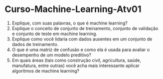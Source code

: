 # Curso-Machine-Learning-Atv01
1. Explique, com suas palavras, o que é machine learning?
2. Explique o conceito de conjunto de treinamento, conjunto de validação e conjunto de teste em machine learning.
3. Explique como você lidaria com dados ausentes em um conjunto de dados de treinamento.
4. O que é uma matriz de confusão e como ela é usada para avaliar o desempenho de um modelo preditivo?
5. Em quais áreas (tais como construção civil, agricultura, saúde, manufatura, entre outras) você acha mais interessante aplicar algoritmos de machine learning?
